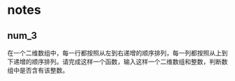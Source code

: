# notes

## num_3 ##

在一个二维数组中，每一行都按照从左到右递增的顺序排列，每一列都按照从上到下递增的顺序排列。请完成这样一个函数，输入这样一个二维数组和整数，判断数组中是否含有该整数。

